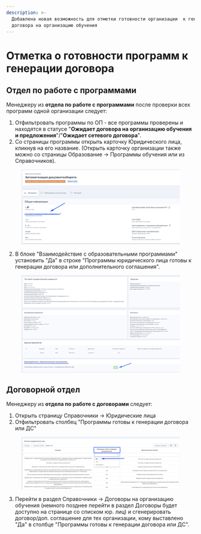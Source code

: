 ```yaml
---
description: >-
  Добавлена новая возможность для отметки готовности организации  к генерации
  договора на организацию обучения
---
```


# Отметка о готовности программ к генерации договора

## О**тдел по работе с программами**

Менеджеру из **отдела по работе с программами** после проверки всех программ одной организации следует:

1. Отфильтровать программы по ОП -  все программы проверены и находятся в статусе "**Ожидает договора на организацию обучения  и предложения**"/"**Ожидает сетевого договора**".&#x20;
2. Со страницы программы открыть карточку Юридического лица, кликнув на его название. (Открыть карточку организации также можно со страницы Образование -> Программы обучения или из Справочников).

<figure><img src="../.gitbook/assets/image (27).png" alt=""><figcaption></figcaption></figure>

2. В блоке "Взаимодействие с образовательными программами"  установить "Да" в строке "Программы юридического лица готовы к генерации договора или дополнительного соглашения".

<figure><img src="../.gitbook/assets/image (26).png" alt=""><figcaption></figcaption></figure>

## **Договорной отдел**

Менеджеру из **отдела по работе с договорами** следует:

1. Открыть страницу Справочники -> Юридические лица
2. &#x20;Отфильтровать столбец "Программы готовы к генерации договора или ДС"&#x20;

<figure><img src="../.gitbook/assets/image (28).png" alt=""><figcaption></figcaption></figure>

3. Перейти в раздел Справочники ->  Договоры на организацию обучения (немного позднее перейти в раздел Договоры будет доступно на странице со списком юр. лиц) и сгенерировать договор/доп. соглашение для тех организации, кому выставлено "Да" в  столбце "Программы готовы к генерации договора или ДС".
